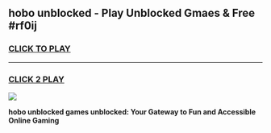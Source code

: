 
## hobo unblocked - Play Unblocked Gmaes & Free #rf0ij
<h3>
<a href="https://news.freeplayer.one?title=hobo_unblocked&ref=03M">CLICK TO PLAY</a></h3>
<hr>

<h3>
<a href="https://news.freeplayer.one?title=hobo_unblocked&ref=03M">CLICK 2 PLAY</a>
  
</h3>

<a href="https://news.freeplayer.one?title=hobo_unblocked&ref=03M"><img src="https://clearcache.store/games.png"></a>


**hobo unblocked games unblocked: Your Gateway to Fun and Accessible Online Gaming**
